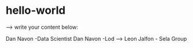 # hello-world

--> write your content below:

Dan Navon -Data Scientist
Dan Navon -Lod
--> Leon Jalfon - Sela Group
